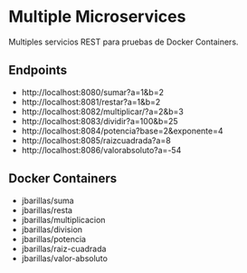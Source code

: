 # Multiple Microservices
Multiples servicios REST para pruebas de Docker Containers.

## Endpoints

- http://localhost:8080/sumar?a=1&b=2
- http://localhost:8081/restar?a=1&b=2
- http://localhost:8082/multiplicar/?a=2&b=3
- http://localhost:8083/dividir?a=100&b=25
- http://localhost:8084/potencia?base=2&exponente=4
- http://localhost:8085/raizcuadrada?a=8
- http://localhost:8086/valorabsoluto?a=-54

## Docker Containers
- jbarillas/suma
- jbarillas/resta
- jbarillas/multiplicacion
- jbarillas/division
- jbarillas/potencia
- jbarillas/raiz-cuadrada
- jbarillas/valor-absoluto
